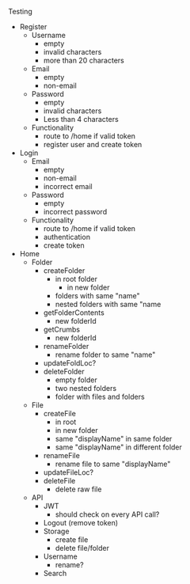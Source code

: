 
Testing
- Register
    - Username
        - empty
        - invalid characters
        - more than 20 characters
    - Email
        - empty
        - non-email
    - Password
        - empty
        - invalid characters
        - Less than 4 characters
    - Functionality
        - route to /home if valid token
        - register user and create token
- Login
    - Email
        - empty
        - non-email
        - incorrect email
    - Password
        - empty
        - incorrect password
    - Functionality
        - route to /home if valid token
        - authentication
        - create token
- Home
    - Folder
        - createFolder
            - in root folder
                - in new folder
            - folders with same "name"
            - nested folders with same "name
        - getFolderContents
            - new folderId
        - getCrumbs
            - new folderId
        - renameFolder
            - rename folder to same "name"
        - updateFoldLoc?
        - deleteFolder
            - empty folder
            - two nested folders
            - folder with files and folders
    - File
        - createFile
            - in root
            - in new folder
            - same "displayName" in same folder
            - same "displayName" in different folder
        - renameFile
            - rename file to same "displayName"
        - updateFileLoc?
        - deleteFile
            - delete raw file
    - API
        - JWT
            - should check on every API call?
        - Logout (remove token)
        - Storage
            - create file
            - delete file/folder
        - Username
            - rename?
        - Search
        